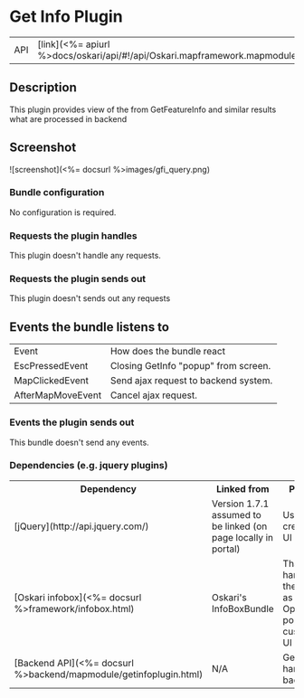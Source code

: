 # Get Info Plugin

<table>
  <tr>
    <td>API</td><td>[link](<%= apiurl %>docs/oskari/api/#!/api/Oskari.mapframework.mapmodule.GetInfoPlugin)</td>
  </tr>
</table>

## Description

This plugin provides view of the from GetFeatureInfo and similar results what are processed in backend

## Screenshot

![screenshot](<%= docsurl %>images/gfi_query.png)

### Bundle configuration

No configuration is required.

### Requests the plugin handles

This plugin doesn't handle any requests.

### Requests the plugin sends out

This plugin doesn't sends out any requests

## Events the bundle listens to

<table>
<tbody><tr><td> Event </td><td> How does the bundle react
</td></tr><tr><td> EscPressedEvent </td><td> Closing GetInfo "popup" from screen.
</td></tr><tr><td> MapClickedEvent </td><td> Send ajax request to backend system.
</td></tr><tr><td> AfterMapMoveEvent </td><td> Cancel ajax request.
</td></tr></tbody></table>

### Events the plugin sends out

This bundle doesn't send any events.

### Dependencies (e.g. jquery plugins)

<table>
<tr><th> Dependency </th><th> Linked from </th><th> Purpose</th></tr>
<tr><td> [jQuery](http://api.jquery.com/) </td><td> Version 1.7.1 assumed to be linked (on page locally in portal) </td><td> Used to create the UI
</td></tr><tr><td> [Oskari infobox](<%= docsurl %>framework/infobox.html) </td><td> Oskari's InfoBoxBundle </td><td> That handles the infobox as an Openlayers popup with customized UI
</td></tr><tr><td> [Backend API](<%= docsurl %>backend/mapmodule/getinfoplugin.html) </td><td> N/A </td><td> Get info is handle in backend
</td></tr></table>
